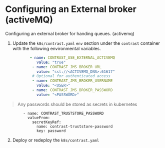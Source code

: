 # Configuring an External broker (activeMQ)

Configuring an external broker for handing queues. (activemq)

1. Update the `k8s/contrast.yaml` `env` section under the `contrast` container with the following environmental variables.

```yaml
           - name: CONTRAST_USE_EXTERNAL_ACTIVEMQ
              value: "true"
            - name: CONTRAST_JMS_BROKER_URL
              value: "ssl://<ACTIVEMQ_DNS>:61617"
            # Optional for authenticated access
            - name: CONTRAST_JMS_BROKER_USERNAME
              value: "<USER>"
            - name: CONTRAST_JMS_BROKER_PASSWORD
              value: "<PASSWORD>"
```
> Any passwords should be stored as secrets in kubernetes

            - name: CONTRAST_TRUSTSTORE_PASSWORD
              valueFrom:
                secretKeyRef:
                  name: contrast-truststore-password
                  key: password


2.  Deploy or redeploy the `k8s/contrast.yaml`